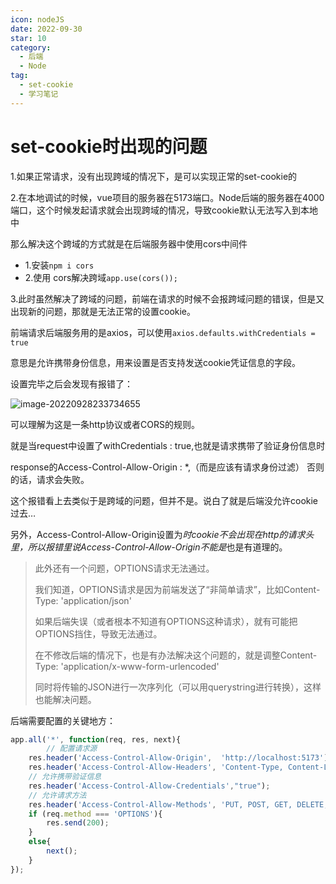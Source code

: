 ```yaml
---
icon: nodeJS
date: 2022-09-30
star: 10
category:
  - 后端
  - Node
tag:
  - set-cookie
  - 学习笔记
---
```


# set-cookie时出现的问题

1.如果正常请求，没有出现跨域的情况下，是可以实现正常的set-cookie的

2.在本地调试的时候，vue项目的服务器在5173端口。Node后端的服务器在4000端口，这个时候发起请求就会出现跨域的情况，导致cookie默认无法写入到本地中

  那么解决这个跨域的方式就是在后端服务器中使用cors中间件

- 1.安装`npm i cors`
- 2.使用 cors解决跨域`app.use(cors());`

3.此时虽然解决了跨域的问题，前端在请求的时候不会报跨域问题的错误，但是又出现新的问题，那就是无法正常的设置cookie。

  前端请求后端服务用的是axios，可以使用`axios.defaults.withCredentials = true`

  意思是允许携带身份信息，用来设置是否支持发送cookie凭证信息的字段。

  设置完毕之后会发现有报错了：

![image-20220928233734655](https://xingqiu-tuchuang-1256524210.cos.ap-shanghai.myqcloud.com/7374/image-20220928233734655.png)

  可以理解为这是一条http协议或者CORS的规则。

  就是当request中设置了withCredentials : true,也就是请求携带了验证身份信息时

  response的Access-Control-Allow-Origin : *,（而是应该有请求身份过滤）  否则的话，请求会失败。

  这个报错看上去类似于是跨域的问题，但并不是。说白了就是后端没允许cookie过去…

  另外，Access-Control-Allow-Origin设置为*时cookie不会出现在http的请求头里，所以报错里说Access-Control-Allow-Origin不能是*也是有道理的。



> 此外还有一个问题，OPTIONS请求无法通过。
>
> 我们知道，OPTIONS请求是因为前端发送了“非简单请求”，比如Content-Type: 'application/json'
>
> 如果后端失误（或者根本不知道有OPTIONS这种请求），就有可能把OPTIONS挡住，导致无法通过。
>
> 在不修改后端的情况下，也是有办法解决这个问题的，就是调整Content-Type: 'application/x-www-form-urlencoded'
>
> 同时将传输的JSON进行一次序列化（可以用querystring进行转换），这样也能解决问题。

  后端需要配置的关键地方：

```js
app.all('*', function(req, res, next){
		// 配置请求源
    res.header('Access-Control-Allow-Origin',  'http://localhost:5173');
    res.header('Access-Control-Allow-Headers', 'Content-Type, Content-Length, Authorization, Accept, X-Requested-With, ');
    // 允许携带验证信息
    res.header('Access-Control-Allow-Credentials',"true");
  	// 允许请求方法
    res.header('Access-Control-Allow-Methods', 'PUT, POST, GET, DELETE, OPTIONS');
    if (req.method === 'OPTIONS'){
        res.send(200);
    }
    else{
        next();
    }
});
```













